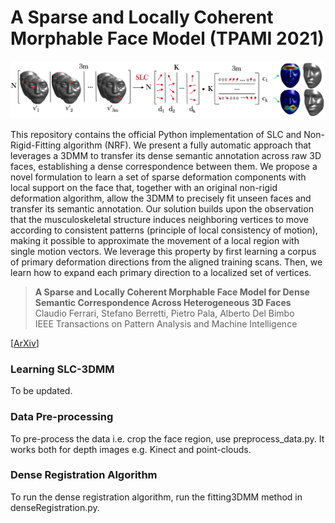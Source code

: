 # A Sparse and Locally Coherent Morphable Face Model (TPAMI 2021)

![alt text](https://github.com/clferrari/SLC-3DMM/blob/master/images/slc.png)

This repository contains the official Python implementation of SLC and Non-Rigid-Fitting algorithm (NRF). We present a fully automatic approach that leverages a 3DMM to transfer its dense semantic annotation across raw 3D faces, establishing a dense correspondence between them. We propose a novel formulation to learn a set of sparse deformation components with local support on the face that, together with an original non-rigid deformation algorithm, allow the 3DMM to precisely fit unseen faces and transfer its semantic annotation. Our solution builds upon the observation that the musculoskeletal structure induces neighboring vertices to move according to consistent patterns (principle of local consistency of motion), making it possible to approximate the movement of a local region with single motion vectors. We leverage this property by first learning a corpus of primary deformation directions from the aligned training scans. Then, we learn how to expand each primary direction to a localized set of vertices.

> **A Sparse and Locally Coherent Morphable Face Model for Dense Semantic Correspondence Across Heterogeneous 3D Faces** <br>
> Claudio Ferrari, Stefano Berretti, Pietro Pala, Alberto Del Bimbo <br>
> IEEE Transactions on Pattern Analysis and Machine Intelligence  

[[ArXiv](https://arxiv.org/abs/2006.03840)]

### Learning SLC-3DMM

To be updated.

### Data Pre-processing

To pre-process the data i.e. crop the face region, use preprocess_data.py. It works both for depth images e.g. Kinect and point-clouds. 

### Dense Registration Algorithm

To run the dense registration algorithm, run the fitting3DMM method in denseRegistration.py. 
